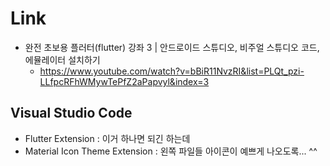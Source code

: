 # Link
- 완전 초보용 플러터(flutter) 강좌 3 | 안드로이드 스튜디오, 비주얼 스튜디오 코드, 에뮬레이터 설치하기
  - https://www.youtube.com/watch?v=bBiR11NvzRI&list=PLQt_pzi-LLfpcRFhWMywTePfZ2aPapvyl&index=3

## Visual Studio Code
- Flutter Extension : 이거 하나면 되긴 하는데
- Material Icon Theme Extension : 왼쪽 파일들 아이콘이 예쁘게 나오도록... ^^
